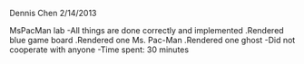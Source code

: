 Dennis Chen
2/14/2013

MsPacMan lab
-All things are done correctly and implemented
    .Rendered blue game board
    .Rendered one Ms. Pac-Man
    .Rendered one ghost
-Did not cooperate with anyone
-Time spent: 30 minutes